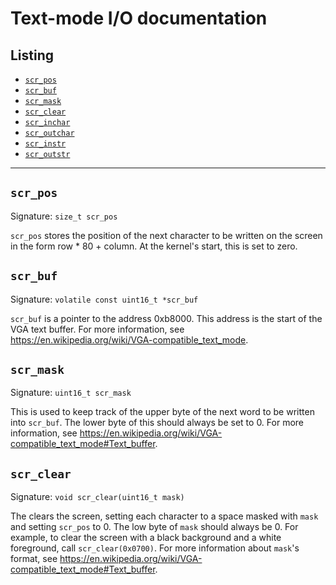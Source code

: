 # Text-mode I/O documentation
## Listing
* [`scr_pos`](#scr_pos)
* [`scr_buf`](#scr_buf)
* [`scr_mask`](#scr_mask)
* [`scr_clear`](#src_clear)
* [`scr_inchar`](#scr_inchar)
* [`scr_outchar`](#scr_outchar)
* [`scr_instr`](#scr_instr)
* [`scr_outstr`](#scr_outstr)

---
## `scr_pos`
Signature: `size_t scr_pos`

`scr_pos` stores the position of the next character to be written on the screen in the form row \* 80 + column.  At the kernel's start, this is set to zero.

## `scr_buf`
Signature: `volatile const uint16_t *scr_buf`

`scr_buf` is a pointer to the address 0xb8000.  This address is the start of the VGA text buffer.  For more information, see <https://en.wikipedia.org/wiki/VGA-compatible_text_mode>.

## `scr_mask`
Signature: `uint16_t scr_mask`

This is used to keep track of the upper byte of the next word to be written into `scr_buf`.  The lower byte of this should always be set to 0.  For more information, see <https://en.wikipedia.org/wiki/VGA-compatible_text_mode#Text_buffer>.

## `scr_clear`
Signature: `void scr_clear(uint16_t mask)`

The clears the screen, setting each character to a space masked with `mask` and setting `scr_pos` to 0.  The low byte of `mask` should always be 0.  For example, to clear the screen with a black background and a white foreground, call `scr_clear(0x0700)`.  For more information about `mask`'s format, see <https://en.wikipedia.org/wiki/VGA-compatible_text_mode#Text_buffer>.
